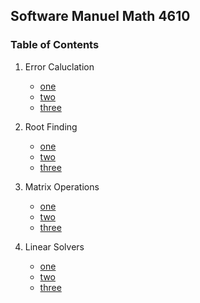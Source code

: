 ## Software Manuel Math 4610

### Table of Contents

1. Error Caluclation
    * [one](https://gbmitchell.github.io/math4610/softwareManuel/)
    * [two](https://gbmitchell.github.io/math4610/softwareManuel/)
    * [three](https://gbmitchell.github.io/math4610/softwareManuel/)


2. Root Finding
    * [one](https://gbmitchell.github.io/math4610/softwareManuel/)
    * [two](https://gbmitchell.github.io/math4610/softwareManuel/)
    * [three](https://gbmitchell.github.io/math4610/softwareManuel/)


3. Matrix Operations
    * [one](https://gbmitchell.github.io/math4610/softwareManuel/)
    * [two](https://gbmitchell.github.io/math4610/softwareManuel/)
    * [three](https://gbmitchell.github.io/math4610/softwareManuel/)


4. Linear Solvers
    * [one](https://gbmitchell.github.io/math4610/softwareManuel/)
    * [two](https://gbmitchell.github.io/math4610/softwareManuel/)
    * [three](https://gbmitchell.github.io/math4610/softwareManuel/)

